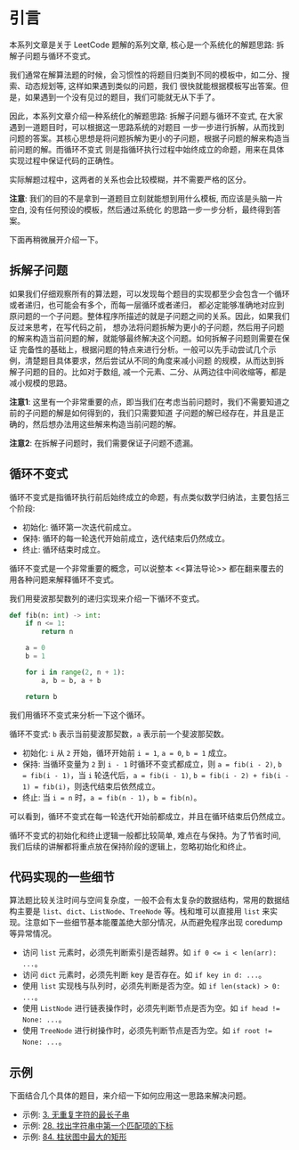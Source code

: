 # 引言

本系列文章是关于 LeetCode 题解的系列文章, 核心是一个系统化的解题思路: 拆解子问题与循环不变式。

我们通常在解算法题的时候，会习惯性的将题目归类到不同的模板中，如二分、搜索、动态规划等, 这样如果遇到类似的问题，我们
很快就能根据模板写出答案。但是，如果遇到一个没有见过的题目，我们可能就无从下手了。

因此，本系列文章介绍一种系统化的解题思路: 拆解子问题与循环不变式, 在大家遇到一道题目时，可以根据这一思路系统的对题目
一步一步进行拆解，从而找到问题的答案。其核心思想是将问题拆解为更小的子问题，根据子问题的解来构造当前问题的解。而循环不变式
则是指循环执行过程中始终成立的命题，用来在具体实现过程中保证代码的正确性。

实际解题过程中，这两者的关系也会比较模糊，并不需要严格的区分。

**注意**: 我们的目的不是拿到一道题目立刻就能想到用什么模板, 而应该是头脑一片空白, 没有任何预设的模板，然后通过系统化
的思路一步一步分析，最终得到答案。

下面再稍微展开介绍一下。

## 拆解子问题

如果我们仔细观察所有的算法题，可以发现每个题目的实现都至少会包含一个循环或者递归，也可能会有多个，而每一层循环或者递归，
都必定能够准确地对应到原问题的一个子问题。整体程序所描述的就是子问题之间的关系。因此，如果我们反过来思考，在写代码之前，
想办法将问题拆解为更小的子问题，然后用子问题的解来构造当前问题的解，就能够最终解决这个问题。如何拆解子问题则需要在保证
完备性的基础上，根据问题的特点来进行分析。一般可以先手动尝试几个示例，清楚题目具体要求，然后尝试从不同的角度来减小问题
的规模，从而达到拆解子问题的目的。比如对于数组, 减一个元素、二分、从两边往中间收缩等，都是减小规模的思路。

**注意1**: 这里有一个非常重要的点，即当我们在考虑当前问题时，我们不需要知道之前的子问题的解是如何得到的，我们只需要知道
子问题的解已经存在，并且是正确的，然后想办法用这些解来构造当前问题的解。

**注意2**: 在拆解子问题时，我们需要保证子问题不遗漏。


## 循环不变式

循环不变式是指循环执行前后始终成立的命题，有点类似数学归纳法，主要包括三个阶段:
- 初始化: 循环第一次迭代前成立。
- 保持: 循环的每一轮迭代开始前成立，迭代结束后仍然成立。
- 终止: 循环结束时成立。

循环不变式是一个非常重要的概念，可以说整本 <<算法导论>> 都在翻来覆去的用各种问题来解释循环不变式。

我们用斐波那契数列的递归实现来介绍一下循环不变式。

```python
def fib(n: int) -> int:
    if n <= 1:
        return n

    a = 0
    b = 1

    for i in range(2, n + 1):
        a, b = b, a + b

    return b
```

我们用循环不变式来分析一下这个循环。

循环不变式: `b` 表示当前斐波那契数，`a` 表示前一个斐波那契数。
- 初始化: `i` 从 `2` 开始，循环开始前 `i = 1`, `a = 0`, `b = 1` 成立。
- 保持: 当循环变量为 `2` 到 `i - 1` 时循环不变式都成立，则 `a = fib(i - 2)`, `b = fib(i - 1)`，当 `i` 轮迭代后，`a = fib(i - 1)`, `b = fib(i - 2) + fib(i - 1) = fib(i)`，则迭代结束后依然成立。
- 终止: 当 `i = n` 时，`a = fib(n - 1)`，`b = fib(n)`。

可以看到，循环不变式在每一轮迭代开始前都成立，并且在循环结束后仍然成立。

循环不变式的初始化和终止逻辑一般都比较简单, 难点在与保持。为了节省时间, 我们后续的讲解都将重点放在保持阶段的逻辑上，忽略初始化和终止。

## 代码实现的一些细节

算法题比较关注时间与空间复杂度，一般不会有太复杂的数据结构，常用的数据结构主要是 `list`、`dict`、`ListNode`、`TreeNode` 等。栈和堆可以直接用
`list` 来实现。注意如下一些细节基本能覆盖绝大部分情况，从而避免程序出现 coredump 等异常情况。
- 访问 `list` 元素时，必须先判断索引是否越界。如 `if 0 <= i < len(arr): ...`。
- 访问 `dict` 元素时，必须先判断 key 是否存在。如 `if key in d: ...`。
- 使用 `list` 实现栈与队列时，必须先判断是否为空。如 `if len(stack) > 0: ...`。
- 使用 `ListNode` 进行链表操作时，必须先判断节点是否为空。如 `if head != None: ...`。
- 使用 `TreeNode` 进行树操作时，必须先判断节点是否为空。如 `if root != None: ...`。

## 示例

下面结合几个具体的题目，来介绍一下如何应用这一思路来解决问题。

- 示例: [3. 无重复字符的最长子串](solution/03_longest_substring_without_repeating_characters.md)
- 示例: [28. 找出字符串中第一个匹配项的下标](solution/28_find_the_index_of_the_first_occurrence_in_a_string.md)
- 示例: [84. 柱状图中最大的矩形](solution/84_largest_rectangle_in_histogram.md)